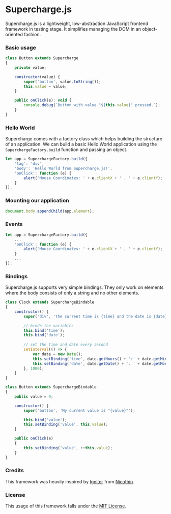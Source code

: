 # Supercharge.js

Supercharge.js is a lightweight, low-abstraction JavaScript frontend framework in testing stage. It simplifies managing the DOM in an object-oriented fashion.

### Basic usage

```js
class Button extends Supercharge
{
    private value;

    constructor(value) {
        super('button', value.toString());
        this.value = value;
    }

    public onClick(e): void {
        console.debug(`Button with value "${this.value}" pressed.`);
    }
}
```

### Hello World

Supercharge comes with a factory class which helps building the structure of an application. We can build a basic Hello World application using the `SuperchargeFactory.build` function and passing an object.

```js
let app = SuperchargeFactory.build({
    'tag': 'div',
    'body': 'Hello World from Supercharge.js!',
    'onClick': function (e) {
        alert('Mouse Coordinates: ' + e.clientX + ' , ' + e.clientY);
    }
});
```

### Mounting our application

```js
document.body.appendChild(app.element);
```

### Events

```js
let app = SuperchargeFactory.build({
    ...
    'onClick': function (e) {
        alert('Mouse Coordinates: ' + e.clientX + ' , ' + e.clientY);
    }
    ...
});
```

### Bindings

Supercharge.js supports very simple bindings. They only work on elements where the body consists of only a string and no other elements.

```js
class Clock extends SuperchargeBindable
{
    constructor() {
        super('div', 'The current time is {time} and the date is {date}.');

        // binds the variables
        this.bind('time');
        this.bind('date');
        
        // set the time and date every second
        setInterval(() => {
            var date = new Date();
            this.setBinding('time', date.getHours() + ':' + date.getMinutes() + ':' + date.getSeconds());
            this.setBinding('date', date.getDate() + '. ' + date.getMonth() + '. ' + date.getFullYear());
        }, 1000);
    }
}
```


```js
class Button extends SuperchargeBindable
{
    public value = 0;

    constructor() {
        super('button', 'My current value is "{value}"');

        this.bind('value');
        this.setBinding('value', this.value);
    }

    public onClick(e)
    {
        this.setBinding('value', ++this.value);
    }
}
```

### Credits

This framework was heavily inspired by [Igniter](https://github.com/nicoth-in/igniter) from [Nicothin](https://github.com/nicoth-in).

### License

This usage of this framework falls under the [MIT License](https://github.com/pointermess/Supercharge.js/blob/master/LICENSE).
